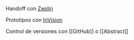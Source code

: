 Handoff con [Zeplin](./herramientas-de-diseo/zeplin.md)

Prototipos con [InVision](./herramientas-de-diseo/invision.md)

Control de versiones con [[GitHub]] o [[Abstract]]